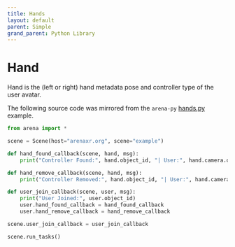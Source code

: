 ```yaml
---
title: Hands
layout: default
parent: Simple
grand_parent: Python Library
---
```


# Hand

Hand is the (left or right) hand metadata pose and controller type of the user avatar.

The following source code was mirrored from the `arena-py` [hands.py](https://github.com/arenaxr/arena-py/blob/master/examples/simple/hands.py) example.

```python
from arena import *

scene = Scene(host="arenaxr.org", scene="example")

def hand_found_callback(scene, hand, msg):
    print("Controller Found:", hand.object_id, "| User:", hand.camera.object_id)

def hand_remove_callback(scene, hand, msg):
    print("Controller Removed:", hand.object_id, "| User:", hand.camera.object_id)

def user_join_callback(scene, user, msg):
    print("User Joined:", user.object_id)
    user.hand_found_callback = hand_found_callback
    user.hand_remove_callback = hand_remove_callback

scene.user_join_callback = user_join_callback

scene.run_tasks()
```
